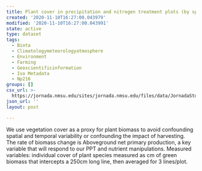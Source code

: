 ```yaml
---
title: Plant cover in precipitation and nitrogen treatment plots (by species)
created: '2020-11-10T16:27:00.043979'
modified: '2020-11-10T16:27:00.043991'
state: active
type: dataset
tags:
  - Biota
  - Climatologymeteorologyatmosphere
  - Environment
  - Farming
  - Geoscientificinformation
  - Iso Metadata
  - Np216
groups: []
csv_url: >-
  https://jornada.nmsu.edu/sites/jornada.nmsu.edu/files/data/JornadaStudy_278_water_availability_plant_cover_data_0.csv
json_url: ''
layout: post

---
```

<p>We use vegetation cover as a proxy for plant biomass to avoid confounding spatial and temporal variability or confounding the impact of harvesting. The rate of biomass change is Aboveground net primary production, a key variable that will respond to our PPT and nutrient manipulations. Measured variables: individual cover of plant species measured as cm of green biomass that intercepts a 250cm long line, then averaged for 3 lines/plot.</p>

